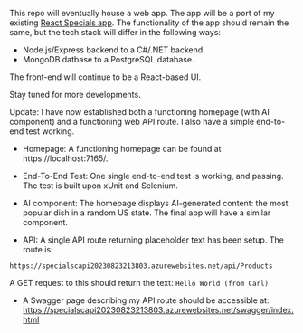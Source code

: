 This repo will eventually house a web app. The app will be a port of my existing [React Specials app](https://github.com/cagross/react-specials). The functionality of the app should remain the same, but the tech stack will differ in the following ways:

- Node.js/Express backend to a C#/.NET backend.
- MongoDB datbase to a PostgreSQL database.

The front-end will continue to be a React-based UI.

Stay tuned for more developments.

Update: I have now established both a functioning homepage (with AI component) and a functioning web API route. I also have a simple end-to-end test working.

- Homepage: A functioning homepage can be found at https://localhost:7165/.

- End-To-End Test: One single end-to-end test is working, and passing. The test is built upon xUnit and Selenium.

- AI component: The homepage displays AI-generated content: the most popular dish in a random US state. The final app will have a similar component.

- API: A single API route returning placeholder text has been setup. The route is:

`https://specialscapi20230823213803.azurewebsites.net/api/Products`

A GET request to this should return the text: `Hello World (from Carl)`

- A Swagger page describing my API route should be accessible at: https://specialscapi20230823213803.azurewebsites.net/swagger/index.html
